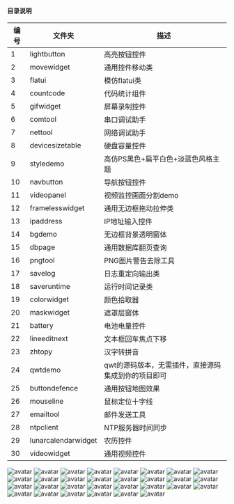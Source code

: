 ﻿#### 目录说明
| 编号 | 文件夹 | 描述 |
| ------ | ------ | ------ |
| 1 | lightbutton | 高亮按钮控件 |
| 2 | movewidget | 通用控件移动类 |
| 3 | flatui | 模仿flatui类 |
| 4 | countcode | 代码统计组件 |
| 5 | gifwidget | 屏幕录制控件 |
| 6 | comtool | 串口调试助手 |
| 7 | nettool | 网络调试助手 |
| 8 | devicesizetable | 硬盘容量控件 |
| 9 | styledemo | 高仿PS黑色+扁平白色+淡蓝色风格主题 |
| 10 | navbutton | 导航按钮控件 |
| 11 | videopanel | 视频监控画面分割demo |
| 12 | framelesswidget | 通用无边框拖动拉伸类 |
| 13 | ipaddress | IP地址输入控件 |
| 14 | bgdemo | 无边框背景透明窗体 |
| 15 | dbpage | 通用数据库翻页查询 |
| 16 | pngtool | PNG图片警告去除工具 |
| 17 | savelog | 日志重定向输出类 |
| 18 | saveruntime | 运行时间记录类 |
| 19 | colorwidget | 颜色拾取器 |
| 20 | maskwidget | 遮罩层窗体 |
| 21 | battery | 电池电量控件 |
| 22 | lineeditnext | 文本框回车焦点下移 |
| 23 | zhtopy | 汉字转拼音 |
| 24 | qwtdemo | qwt的源码版本，无需插件，直接源码集成到你的项目即可 |
| 25 | buttondefence | 通用按钮地图效果 |
| 26 | mouseline | 鼠标定位十字线 |
| 27 | emailtool | 邮件发送工具 |
| 28 | ntpclient | NTP服务器时间同步 |
| 29 | lunarcalendarwidget | 农历控件 |
| 30 | videowidget | 通用视频控件 |

![avatar](https://github.com/feiyangqingyun/QWidgetDemo/raw/master/snap/lightbutton.gif)
![avatar](https://github.com/feiyangqingyun/QWidgetDemo/raw/master/snap/movewidget.gif)
![avatar](https://github.com/feiyangqingyun/QWidgetDemo/raw/master/snap/flatui.gif)
![avatar](https://github.com/feiyangqingyun/QWidgetDemo/raw/master/snap/countcode.gif)
![avatar](https://github.com/feiyangqingyun/QWidgetDemo/raw/master/snap/gifwidget.gif)
![avatar](https://github.com/feiyangqingyun/QWidgetDemo/raw/master/snap/comtool.jpg)
![avatar](https://github.com/feiyangqingyun/QWidgetDemo/raw/master/snap/nettool.gif)
![avatar](https://github.com/feiyangqingyun/QWidgetDemo/raw/master/snap/devicesizetable.gif)
![avatar](https://github.com/feiyangqingyun/QWidgetDemo/raw/master/snap/styledemo_psblack.png)
![avatar](https://github.com/feiyangqingyun/QWidgetDemo/raw/master/snap/styledemo_lightblue.png)
![avatar](https://github.com/feiyangqingyun/QWidgetDemo/raw/master/snap/styledemo_flatwhite.png)
![avatar](https://github.com/feiyangqingyun/QWidgetDemo/raw/master/snap/navbutton.gif)
![avatar](https://github.com/feiyangqingyun/QWidgetDemo/raw/master/snap/videopanel.gif)
![avatar](https://github.com/feiyangqingyun/QWidgetDemo/raw/master/snap/framelesswidget.gif)
![avatar](https://github.com/feiyangqingyun/QWidgetDemo/raw/master/snap/ipaddress.gif)
![avatar](https://github.com/feiyangqingyun/QWidgetDemo/raw/master/snap/bgdemo.gif)
![avatar](https://github.com/feiyangqingyun/QWidgetDemo/raw/master/snap/dbpage.png)
![avatar](https://github.com/feiyangqingyun/QWidgetDemo/raw/master/snap/pngtool.gif)
![avatar](https://github.com/feiyangqingyun/QWidgetDemo/raw/master/snap/colorwidget.gif)
![avatar](https://github.com/feiyangqingyun/QWidgetDemo/raw/master/snap/maskwidget.gif)
![avatar](https://github.com/feiyangqingyun/QWidgetDemo/raw/master/snap/battery.gif)
![avatar](https://github.com/feiyangqingyun/QWidgetDemo/raw/master/snap/lineeditnext.gif)
![avatar](https://github.com/feiyangqingyun/QWidgetDemo/raw/master/snap/zhtopy.gif)
![avatar](https://github.com/feiyangqingyun/QWidgetDemo/raw/master/snap/qwtdemo.jpg)
![avatar](https://github.com/feiyangqingyun/QWidgetDemo/raw/master/snap/buttondefence.gif)
![avatar](https://github.com/feiyangqingyun/QWidgetDemo/raw/master/snap/mouseline.gif)
![avatar](https://github.com/feiyangqingyun/QWidgetDemo/raw/master/snap/emailtool.gif)
![avatar](https://github.com/feiyangqingyun/QWidgetDemo/raw/master/snap/ntpclient.gif)
![avatar](https://github.com/feiyangqingyun/QWidgetDemo/raw/master/snap/lunarcalendarwidget.gif)
![avatar](https://github.com/feiyangqingyun/QWidgetDemo/raw/master/snap/videowidget.gif)